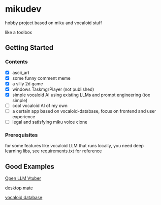# mikudev

hobby project based on miku and vocaloid stuff

like a toolbox

## Getting Started

### Contents

* [X] ascii_art
* [X] some funny comment meme
* [X] a silly 2d game
* [X] windows TaskmgrPlayer (not published)
* [X] simple vocaloid AI using existing LLMs and prompt engineering (too simple)
* [ ] cool vocaloid AI of my own
* [ ] a certain app based on vocaloid-database, focus on frontend and user experience
* [ ] legal and satisfying miku voice clone

### Prerequisites

for some features like vocaloid LLM that runs locally, you need deep learning libs, see requirements.txt for reference

## Good Examples

[Open LLM Vtuber](https://github.com/Open-LLM-VTuber/Open-LLM-VTuber/blob/main/README.CN.md)

[desktop mate](https://www.desktop-mate.com/)

[vocaloid database](https://github.com/VocaDB/vocadb)
